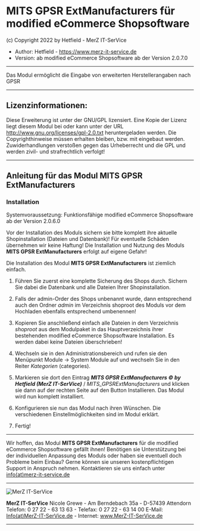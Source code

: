 # MITS GPSR ExtManufacturers für modified eCommerce Shopsoftware
(c) Copyright 2022 by Hetfield - MerZ IT-SerVice

- Author: 	Hetfield - https://www.merz-it-service.de
- Version: 	ab modified eCommerce Shopsoftware ab der Version 2.0.7.0

<hr />

Das Modul ermöglicht die Eingabe von erweiterten Herstellerangaben nach GPSR

<hr />

## Lizenzinformationen:

Diese Erweiterung ist unter der GNU/GPL lizensiert. Eine Kopie der Lizenz liegt diesem Modul bei
oder kann unter der URL http://www.gnu.org/licenses/gpl-2.0.txt heruntergeladen werden. Die
Copyrighthinweise müssen erhalten bleiben, bzw. mit eingebaut werden. Zuwiderhandlungen verstoßen
gegen das Urheberrecht und die GPL und werden zivil- und strafrechtlich verfolgt!

<hr />

## Anleitung für das Modul MITS GPSR ExtManufacturers

### Installation

Systemvoraussetzung: Funktionsfähige modified eCommerce Shopsoftware ab der Version 2.0.6.0

Vor der Installation des Moduls sichern sie bitte komplett ihre aktuelle Shopinstallation (Dateien und Datenbank)!
Für eventuelle Schäden übernehmen wir keine Haftung!
Die Installation und Nutzung des Moduls **MITS GPSR ExtManufacturers** erfolgt auf eigene Gefahr!

Die Installation des Modul **MITS GPSR ExtManufacturers** ist ziemlich einfach.

1. Führen Sie zuerst eine komplette Sicherung des Shops durch. Sichern Sie dabei die Datenbank und alle Dateien Ihrer Shopinstallation. 

2. Falls der admin-Order des Shops unbenannt wurde, dann entsprechend auch den Ordner *admin* im Verzeichnis shoproot des Moduls vor dem Hochladen ebenfalls entsprechend umbenennen!

3. Kopieren Sie anschließend einfach alle Dateien in dem Verzeichnis *shoproot* aus dem Modulpaket  in das Hauptverzeichnis ihrer bestehenden modified eCommerce Shopsoftware Installation. 
   Es werden dabei keine Dateien überschrieben!

4. Wechseln sie in den Administrationsbereich und rufen sie den Menüpunkt Module -> System Module auf und wechseln Sie in den Reiter *Kategorien* (categories).

5. Markieren sie dort den Eintrag 
   ***MITS GPSR ExtManufacturers © by Hetfield (MerZ IT-SerVice)*** / *MITS_GPSRExtManufacturers*
   und klicken sie dann auf der rechten Seite auf den Button Installieren. Das Modul wird nun komplett installiert. 
       
6. Konfigurieren sie nun das Modul nach ihren Wünschen. Die verschiedenen Einstellmöglichkeiten sind im Modul erklärt.

7. Fertig!

<hr />

Wir hoffen, das Modul **MITS GPSR ExtManufacturers** für die modified eCommerce Shopsoftware gefällt ihnen!
Benötigen sie Unterstützung bei der individuellen Anpassung des Moduls oder haben sie eventuell doch Probleme beim Einbau?
Gerne können sie unseren kostenpflichtigen Support in Anspruch nehmen.
Kontaktieren sie uns einfach unter <a href="https://www.merz-it-service.de/Kontakt.html">info(at)merz-it-service.de</a>

<hr />

<img src="https://www.merz-it-service.de/images/logo.png" alt="MerZ IT-SerVice" title="MerZ IT-SerVice" />

**MerZ IT-SerVice** Nicole Grewe - Am Berndebach 35a - D-57439 Attendorn
Telefon: 0 27 22 - 63 13 63 - Telefax: 0 27 22 - 63 14 00
E-Mail: <a href="https://www.merz-it-service.de/Kontakt.html">Info(at)MerZ-IT-SerVice.de</a> - Internet: <a href="https://www.merz-it-service.de">www.MerZ-IT-SerVice.de</a>

<hr />

